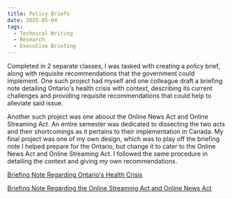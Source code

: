 ```yaml
---
title: Policy Briefs
date: 2025-05-04
tags:
  - Technical Writing
  - Research
  - Executive Briefing
---
```


Completed in 2 separate classes, I was tasked with creating a policy brief, along with requisite recommendations that the government could implement. One such project had myself and one colleague draft a briefing note detailing Ontario's health crisis with context, describing its current challenges and providing requisite recommendations that could help to alleviate said issue. 

Another such project was one aboout the Online News Act and Online Streaming Act. An entire semester was dedicated to dissecting the two acts and their shortcomings as it pertains to their implementation in Canada. My final project was one of my own design, which was to play off the briefing note I helped prepare for the Ontario, but change it to cater to the Online News Act and Online Streaming Act. I followed the same procedure in detailing the context and giving my own recommendations. 

[Briefing Note Regarding Ontario's Health Crisis](https://vancityvalle.github.io/uploads/Ontario-Health-Crisis.pdf)

[Briefing Note Regarding the Online Streaming Act and Online News Act](https://vancityvalle.github.io/uploads/ONA-OSA-Brief.pdf)


